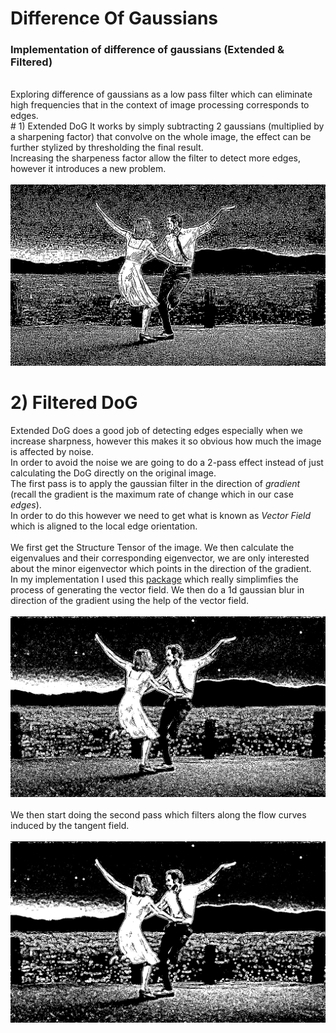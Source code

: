 # Difference Of Gaussians
### Implementation of difference of gaussians (Extended & Filtered)
<br>
Exploring difference of gaussians as a low pass filter which can eliminate high frequencies that in the context of image processing corresponds to edges.
<br>
# 1) Extended DoG
It works by simply subtracting 2 gaussians (multiplied by a sharpening factor) that convolve on the whole image, the effect can be further stylized by thresholding the final result.
<br>
Increasing the sharpeness factor allow the filter to detect more edges, however it introduces a new problem.
<br>
<br>
<img src="/results/lalaland/ExtendedDoG.png">
<br>

# 2) Filtered DoG
Extended DoG does a good job of detecting edges especially when we increase sharpness, however this makes it so obvious how much the image is affected by noise.
<br>
In order to avoid the noise we are going to do a 2-pass effect instead of just calculating the DoG directly on the original image.
<br>
The first pass is to apply the gaussian filter in the direction of *gradient* (recall the gradient is the maximum rate of change which in our case *edges*). <br>
In order to do this however we need to get what is known as *Vector Field* which is aligned to the local edge orientation. <br>
<br>
We first get the Structure Tensor of the image. We then calculate the eigenvalues and their corresponding eigenvector, we are only interested about the minor eigenvector which points in the direction of the gradient. <br>
In my implementation I used this [package](https://github.com/Skielex/structure-tensor) which really simplimfies the process of generating the vector field.
We then do a 1d gaussian blur in direction of the gradient using the help of the vector field.
<br>
<br>
<img src="/results/lalaland/GaussianPass1.png">
<br>
<br>
We then start doing the second pass which filters along the flow curves induced by the tangent field.
<br>
<br>
<img src="/results/lalaland/GaussianSecondPass1.png">

